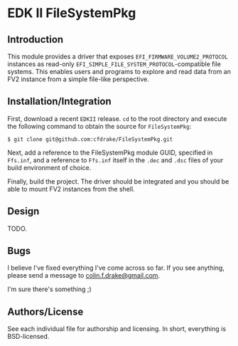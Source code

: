 EDK II FileSystemPkg
====================

Introduction
------------
This module provides a driver that exposes `EFI_FIRMWARE_VOLUME2_PROTOCOL`
instances as read-only `EFI_SIMPLE_FILE_SYSTEM_PROTOCOL`-compatible file
systems. This enables users and programs to explore and read data from an FV2
instance from a simple file-like perspective.

Installation/Integration
------------------------
First, download a recent `EDKII` release. `cd` to the root directory and execute
the following command to obtain the source for `FileSystemPkg`:

    $ git clone git@github.com:cfdrake/FileSystemPkg.git

Next, add a reference to the FileSystemPkg module GUID, specified in `Ffs.inf`, and
a reference to `Ffs.inf` itself in the `.dec` and `.dsc` files of your build environment
of choice.

Finally, build the project. The driver should be integrated and you should be able to
mount FV2 instances from the shell.

Design
------
TODO.

Bugs
----
I believe I've fixed everything I've come across so far. If you see anything,
please send a message to colin.f.drake@gmail.com.

I'm sure there's something ;)

Authors/License
---------------
See each individual file for authorship and licensing. In short, everything is
BSD-licensed.
